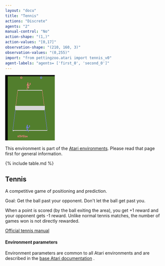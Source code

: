 ```yaml
---
layout: "docu"
title: "Tennis"
actions: "Discrete"
agents: "2"
manual-control: "No"
action-shape: "(1,)"
action-values: "[0,17]"
observation-shape: "(210, 160, 3)"
observation-values: "(0,255)"
import: "from pettingzoo.atari import tennis_v0"
agent-labels: "agents= ['first_0', 'second_0']"
---
```


<div class="floatright" markdown="1">

![tennis gif](atari_tennis.gif)

This environment is part of the [Atari environments](../atari). Please read that page first for general information.

{% include table.md %}

</div>

## Tennis


A competitive game of positioning and prediction.

Goal: Get the ball past your opponent. Don't let the ball get past you.

When a point is scored (by the ball exiting the area), you get +1 reward and your opponent gets -1 reward. Unlike normal tennis matches, the number of games won is not directly rewarded.

[Official tennis manual](https://atariage.com/manual_html_page.php?SoftwareLabelID=555)

#### Environment parameters

Environment parameters are common to all Atari environments and are described in the [base Atari documentation](../atari) .
